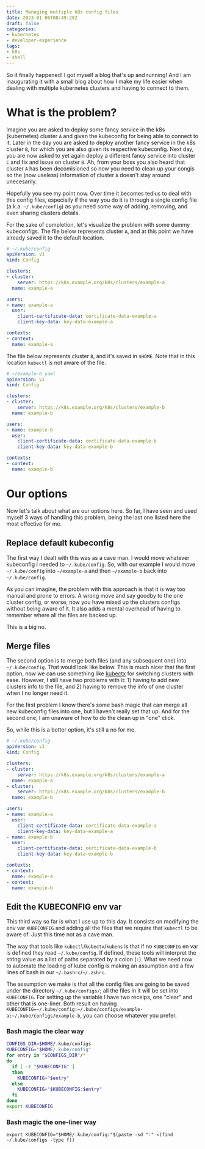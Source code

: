 ```yaml
---
title: Managing multiple k8s config files
date: 2023-01-06T08:49:20Z
draft: false
categories:
- kubernetes
- developer-experience
tags:
- k8s
- shell
---
```


So it finally happened! I got myself a blog that's up and running! And I am inaugurating it with a small blog about how I make my life easier when dealing with multiple kubernetes clusters and having to connect to them.

# What is the problem?
Imagine you are asked to deploy some fancy service in the k8s (kubernetes) cluster `A` and given the kubeconfig for being able to connect to it. Later in the day you are asked to deploy another fancy service in the k8s cluster `B`, for which you are also given its respective kubeconfig. Next day, you are now asked to yet again deploy a different fancy service into cluster `C` and fix and issue on cluster `B`. Ah, from your boss you also heard that cluster `A` has been decomisioned so now you need to clean up your congis so the (now useless) information of cluster `A` doesn't stay around unecesarily.

Hopefully you see my point now. Over time it becomes tedius to deal with this config files, especially if the way you do it is through a single config file (a.k.a. `~/.kube/config`) as you need some way of adding, removing, and even sharing clusters details.

For the sake of completion, let's visualize the problem with some dummy kubeconfigs. The file below represents cluster `A`, and at this point we have already saved it to the default location.
```yaml
# ~/.kube/config
apiVersion: v1
kind: Config

clusters:
- cluster:
    server: https://k8s.example.org/k8s/clusters/example-a
  name: example-a

users:
- name: example-a
  user:
    client-certificate-data: certificate-data-example-a
    client-key-data: key-data-example-a

contexts:
- context:
  name: example-a
```

The file below represents cluster `B`, and it's saved in `$HOME`. Note that in this location `kubectl` is not aware of the file.
```yaml
# ~/example-b.yaml
apiVersion: v1
kind: Config

clusters:
- cluster:
    server: https://k8s.example.org/k8s/clusters/example-b
  name: example-b

users:
- name: example-b
  user:
    client-certificate-data: certificate-data-example-b
    client-key-data: key-data-example-b

contexts:
- context:
  name: example-b
```

# Our options

Now let's talk about what are our options here. So far, I have seen and used myself 3 ways of handling this problem, being the last one listed here the most effective for me.


## Replace default kubeconfig
The first way I dealt with this was as a cave man. I would move whatever kubeconfig I needed to `~/.kube/config`. So, with our example I would move `~/.kube/config` into `~/example-a` and then `~/example-b` back into `~/.kube/config`.

As you can imagine, the problem with this approach is that it is way too manual and prone to errors. A wrong move and say goodby to the one cluster config, or worse, now you have mixed up the clusters configs without being aware of it. It also adds a mental overhead of having to remember where all the files are backed up.

This is a big no.

## Merge files

The second option is to merge both files (and any subsequent one) into `~/.kube/config`. That would look like below. This is much nicer that the first option, now we can use something like [kubectx](https://github.com/ahmetb/kubectx) for switching clusters with ease. However, I still have two problems with it: 1) having to add new clusters info to the file, and 2) having to remove the info of one cluster when I no longer need it.

For the first problem I know there's some bash magic that can merge all new kubeconfig files into one, but I haven't really set that up. And for the second one, I am unaware of how to do the clean up in "one" click.

So, while this is a better option, it's still a no for me.
```yaml
# ~/.kube/config
apiVersion: v1
kind: Config

clusters:
- cluster:
    server: https://k8s.example.org/k8s/clusters/example-a
  name: example-a
- cluster:
    server: https://k8s.example.org/k8s/clusters/example-b
  name: example-b

users:
- name: example-a
  user:
    client-certificate-data: certificate-data-example-a
    client-key-data: key-data-example-a
- name: example-b
  user:
    client-certificate-data: certificate-data-example-b
    client-key-data: key-data-example-b

contexts:
- context:
  name: example-a
- context:
  name: example-b
```

## Edit the KUBECONFIG env var

This third way so far is what I use up to this day. It consists on modifying the env var `KUBECONFIG` and adding all the files that we require that `kubectl` to be aware of. Just this time not as a cave man.

The way that tools like `kubectl`/`kubectx`/`kubens` is that if no `KUBECONFIG` en var is defined they  read `~/.kube/config`. If defined, these tools will interpret the string value as a list of paths separated by a colon (`:`). What we need now to automate the loading of kube config is making an assumption and a few lines of bash in our `~/.bashrc`/`~/.zshrc`.

The assumption we make is that all the config files are going to be saved under the directory `~/.kube/configs/`; all the files in it will be set into `KUBECONFIG`. For setting up the variable I have two receips, one "clear" and other that is one-liner. Both result on having `KUBECONFIG=~/.kube/config:~/.kube/configs/example-a:~/.kube/configs/example-b`, you can choose whatever you prefer.

### Bash magic the clear way


```bash
CONFIGS_DIR=$HOME/.kube/configs
KUBECONFIG="$HOME/.kube/config"
for entry in "$CONFIGS_DIR"/*
do
  if [ -z "$KUBECONFIG" ]
  then
    KUBECONFIG="$entry"
  else
    KUBECONFIG="$KUBECONFIG:$entry"
  fi
done
export KUBECONFIG
```

### Bash magic the one-liner way

```shell
export KUBECONFIG="$HOME/.kube/config:"$(paste -sd ":" <(find ~/.kube/configs -type f))
```
